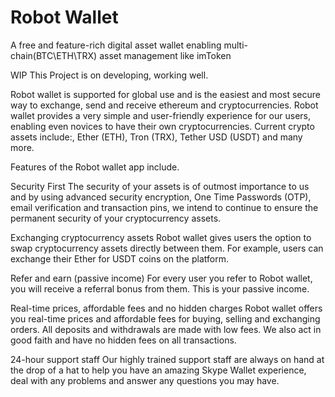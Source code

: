 # Robot Wallet
A free and feature-rich digital asset wallet enabling multi-chain(BTC\ETH\TRX) asset management like imToken

WIP
This Project is on developing, working well.

Robot wallet is supported for global use and is the easiest and most secure way to exchange, send and receive ethereum and cryptocurrencies.
Robot wallet provides a very simple and user-friendly experience for our users, enabling even novices to have their own cryptocurrencies. Current crypto assets include:, Ether (ETH), Tron (TRX), Tether USD (USDT) and many more.

Features of the Robot wallet app include.

Security First
The security of your assets is of outmost importance to us and by using advanced security encryption, One Time Passwords (OTP), email verification and transaction pins, we intend to continue to ensure the permanent security of your cryptocurrency assets.

Exchanging cryptocurrency assets
Robot wallet gives users the option to swap cryptocurrency assets directly between them. For example, users can exchange their Ether for USDT coins on the platform.

Refer and earn (passive income)
For every user you refer to Robot wallet, you will receive a referral bonus from them. This is your passive income.

Real-time prices, affordable fees and no hidden charges
Robot wallet offers you real-time prices and affordable fees for buying, selling and exchanging orders. All deposits and withdrawals are made with low fees. We also act in good faith and have no hidden fees on all transactions.

24-hour support staff
Our highly trained support staff are always on hand at the drop of a hat to help you have an amazing Skype Wallet experience, deal with any problems and answer any questions you may have.